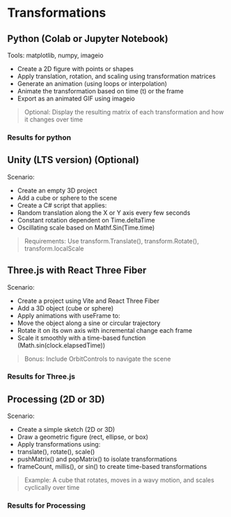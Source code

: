 # Transformations

## Python (Colab or Jupyter Notebook)

Tools: matplotlib, numpy, imageio

* Create a 2D figure with points or shapes
* Apply translation, rotation, and scaling using transformation matrices
* Generate an animation (using loops or interpolation)
* Animate the transformation based on time (t) or the frame
* Export as an animated GIF using imageio

> Optional: Display the resulting matrix of each transformation and how it changes over time

### Results for python

## Unity (LTS version) (Optional)

Scenario:

* Create an empty 3D project
* Add a cube or sphere to the scene
* Create a C# script that applies:
* Random translation along the X or Y axis every few seconds
* Constant rotation dependent on Time.deltaTime
* Oscillating scale based on Mathf.Sin(Time.time)

> Requirements: Use transform.Translate(), transform.Rotate(), transform.localScale

## Three.js with React Three Fiber

Scenario:

* Create a project using Vite and React Three Fiber
* Add a 3D object (cube or sphere)
* Apply animations with useFrame to:
* Move the object along a sine or circular trajectory
* Rotate it on its own axis with incremental change each frame
* Scale it smoothly with a time-based function (Math.sin(clock.elapsedTime))

> Bonus: Include OrbitControls to navigate the scene

### Results for Three.js

## Processing (2D or 3D)

Scenario:

* Create a simple sketch (2D or 3D)
* Draw a geometric figure (rect, ellipse, or box)
* Apply transformations using:
* translate(), rotate(), scale()
* pushMatrix() and popMatrix() to isolate transformations
* frameCount, millis(), or sin() to create time-based transformations

> Example: A cube that rotates, moves in a wavy motion, and scales cyclically over time

### Results for Processing
